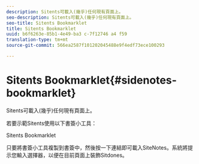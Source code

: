 ```yaml
---
description: Sitents可載入(幾乎)任何現有頁面上。
seo-description: Sitents可載入(幾乎)任何現有頁面上。
seo-title: Sitents Bookmarklet
title: Sitents Bookmarklet
uuid: b6f6263e-85b1-4e49-ba3 c-7f12746 a4 f59
translation-type: tm+mt
source-git-commit: 566ea2587f101202045488e9f4edf73ece100293

---
```



# Sitents Bookmarklet{#sidenotes-bookmarklet}

Sitents可載入(幾乎)任何現有頁面上。

若要示範Sitents使用以下書簽小工具：

Sitents Bookmarklet

只要將書簽小工具複製到書簽中，然後按一下連結即可載入SiteNotes。系統將提示您輸入選擇器，以便在目前頁面上裝飾Sitdones。
